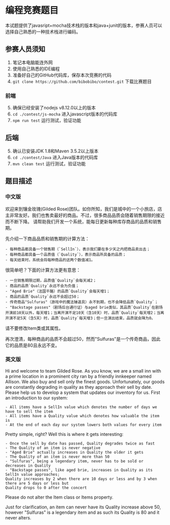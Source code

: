 # 编程竞赛题目
本试题提供了javasript+mocha技术栈的版本和java+junit的版本，参赛人员可以选择自己熟悉的一种技术栈进行编码。

## 参赛人员须知
1. 笔记本电脑能连外网
2. 使用自己熟悉的IDE编程
3. 准备好自己的GitHub代码库，保存本次竞赛的代码
4. `git clone https://github.com/bibobibo/contest.git` 下载比赛题目

### 前端
5. 确保已经安装了nodejs v8.12.0以上的版本
6. `cd ./contest/js-mocha` 进入javascript版本的代码库
7. `npm run test` 运行测试，验证功能

## 后端
5. 确认已安装JDK 1.8和Maven 3.5.2以上版本
6. `cd ./contest/Java` 进入Java版本的代码库
7. `mvn clean test` 运行测试，验证功能

## 题目描述

### 中文版
欢迎来到镶金玫瑰(Gilded Rose)团队。如你所知，我们是城中的一个小旅店，店主非常友好。我们也售卖最好的商品。不过，很多商品品质会随着销售期限的接近而不断下降。
请帮助我们开发一个系统，能每日更新每种库存商品的品质和销售期。

先介绍一下商品品质和销售期的计算方法：

	- 每种商品都具备一个销售期（`SellIn`），表示我们要在多少天之内把商品卖出去；
	- 每种商品都具备一个品质值（`Quality`），表示商品所具备的品质；
	- 每天结束时，系统会将每种商品的这两个数值减1。

很简单吧？下面的计算方法更有意思：

	- 一旦销售期限过期，品质值`Quality`会每天减2；
	- 商品的品质`Quality`永远不会为负值；
	- "Aged Brie"（法国干酪）的品质`Quality`会每天增1；
	- 商品的品质`Quality`永远不会超过50；
	- 传奇商品"Sulfuras"（游戏中的魔法锤道具）永不到期，也不会降低品质`Quality`；
	- "Backstage passes"（剧场后台通行证）与aged brie类似，其品质`Quality`在剧场开演前10天以外，每天增1；当离开演不足10天（含10天）时，品质`Quality`每天增2；当离开演不足5天（含5天）时，品质`Quality`每天增3；但一旦演出结束，品质就会降为0。

请不要修改Item类或其属性。

再次澄清，每种商品的品质不会超过50，然而"Sulfuras"是一个传奇商品，因此它的品质是80且永远不变。

### 英文版
Hi and welcome to team Gilded Rose. As you know, we are a small inn with a prime location in a
prominent city ran by a friendly innkeeper named Allison. We also buy and sell only the finest goods.
Unfortunately, our goods are constantly degrading in quality as they approach their sell by date. Please help us
to develop a system that updates our inventory for us. First an introduction to our system:

	- All items have a SellIn value which denotes the number of days we have to sell the item
	- All items have a Quality value which denotes how valuable the item is
	- At the end of each day our system lowers both values for every item

Pretty simple, right? Well this is where it gets interesting:

	- Once the sell by date has passed, Quality degrades twice as fast
	- The Quality of an item is never negative
	- "Aged Brie" actually increases in Quality the older it gets
	- The Quality of an item is never more than 50
	- "Sulfuras", being a legendary item, never has to be sold or decreases in Quality
	- "Backstage passes", like aged brie, increases in Quality as its SellIn value approaches;
	Quality increases by 2 when there are 10 days or less and by 3 when there are 5 days or less but
	Quality drops to 0 after the concert

Please do not alter the Item class or Items property.

Just for clarification, an item can never have its Quality increase above 50, however "Sulfuras" is a
legendary item and as such its Quality is 80 and it never alters.

